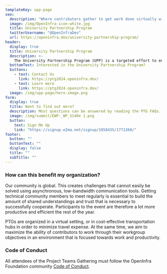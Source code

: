 ```yaml
---
templateKey: upp-page
seo:
  description: "Where contributors gather to get work done virtually within OpenInfra Foundation-supported open source projects."
  image: /img/OpenInfra-icon-white.jpg
  title: University Partnership Program
  twitterUsername: "@OpenInfraDev"
  url: https://openinfra.dev/university-partnership-program/
header:
  display: true
  title: University Partnership Program
  description: >-
    The University Partnership Program (UPP) is a targeted effort to encourage collaboration between the OpenInfra Foundation and universities and colleges all around the globe to get more students involved in open source and build up the pipeline of young professionals in open source. 
  bottomText: Interested in the University Partnership Program?  
  buttons:
    - text: Contact Us
      link: https://ptg2024.openinfra.dev/
    - text: Learn more
      link: https://ptg2024.openinfra.dev/
  image: /img/upp-page/hero-image.png
form:
  display: true
  title: Want to find out more?
  description: Most questions can be answered by reading the PTG FAQs. Still more questions? Email ptg@openinfra.dev  or subscribe to our newsletter to be kept up to date with the latest about Project Teams Gathering.
  image: /img/summit/EWP-_WP_5140e 1.png
  button:
    text: Sign Me Up
    link: "https://signup.e2ma.net/signup/1958435/1771360/"
footer:
  button: ""
  buttonText: ""
  display: false
  title: ""
  subTitle: ""
---
```


### How can this benefit my organization?

Our community is global. This creates challenges that cannot easily be solved using asynchronous, low-bandwidth communication tools. Getting technical community members to meet regularly is essential to build the amount of shared understandings and trust that is necessary to successfully cooperate. Participants to the event are therefore a lot more productive and efficient the rest of the year.

PTGs are organized in a virtual setting, or in cost-effective transportation hubs in order to minimize travel expense. At the same time, we aim to maximize the ability of contributors to work through their workgroup objectives in an environment that is focused towards work and productivity.

### Code of Conduct

All attendees of the Project Teams Gathering must follow the OpenInfra Foundation community [Code of Conduct](/legal/code-of-conduct).

